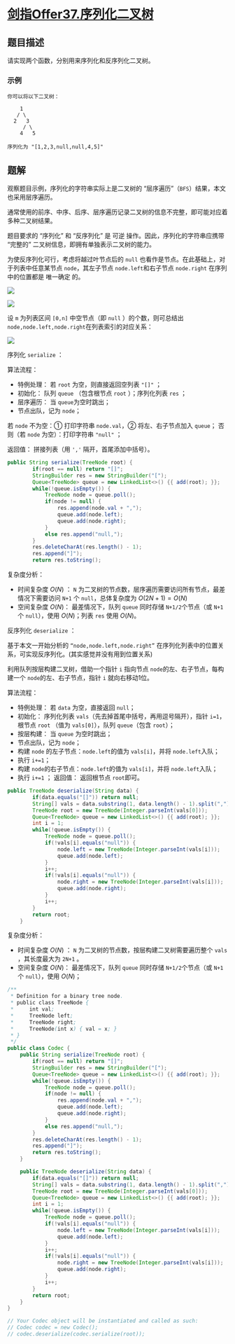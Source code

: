 # [剑指Offer37.序列化二叉树](https://leetcode-cn.com/problems/xu-lie-hua-er-cha-shu-lcof/)
## 题目描述
请实现两个函数，分别用来序列化和反序列化二叉树。

### 示例
```
你可以将以下二叉树：

    1
   / \
  2   3
     / \
    4   5

序列化为 "[1,2,3,null,null,4,5]"
```
## 题解
观察题目示例，序列化的字符串实际上是二叉树的 “层序遍历”（`BFS`）结果，本文也采用层序遍历。

通常使用的前序、中序、后序、层序遍历记录二叉树的信息不完整，即可能对应着多种二叉树结果。

题目要求的 “序列化” 和 “反序列化” 是 可逆 操作。因此，序列化的字符串应携带 “完整的” 二叉树信息，即拥有单独表示二叉树的能力。

为使反序列化可行，考虑将越过叶节点后的 `null` 也看作是节点。在此基础上，对于列表中任意某节点 `node`，其左子节点 `node.left`和右子节点 `node.right` 在序列中的位置都是 唯一确定 的。

![](https://picgp.oss-cn-beijing.aliyuncs.com/img/20201012141239.png)

![](https://picgp.oss-cn-beijing.aliyuncs.com/img/20201012141308.png)

设 `m` 为列表区间 `[0,n]` 中空节点（即 `null` ）的个数，则可总结出 `node,node.left,node.right`在列表索引的对应关系：

![](https://picgp.oss-cn-beijing.aliyuncs.com/img/20201012141435.png)

序列化 `serialize` ：

算法流程：

- 特例处理： 若 `root` 为空，则直接返回空列表 `"[]"` ；
- 初始化： 队列 `queue` （包含根节点 `root` ）；序列化列表 `res` ；
- 层序遍历： 当 `queue`为空时跳出；
- 节点出队，记为 `node`；

若 `node` 不为空：① 打印字符串 `node.val`，② 将左、右子节点加入 `queue`；
否则（若 `node` 为空）：打印字符串 `"null"` ；

返回值： 拼接列表（用 `','` 隔开，首尾添加中括号）。

```java
public String serialize(TreeNode root) {
        if(root == null) return "[]";
        StringBuilder res = new StringBuilder("[");
        Queue<TreeNode> queue = new LinkedList<>() {{ add(root); }};
        while(!queue.isEmpty()) {
            TreeNode node = queue.poll();
            if(node != null) {
                res.append(node.val + ",");
                queue.add(node.left);
                queue.add(node.right);
            }
            else res.append("null,");
        }
        res.deleteCharAt(res.length() - 1);
        res.append("]");
        return res.toString();
```
复杂度分析：
- 时间复杂度 $O(N)$ ： `N` 为二叉树的节点数，层序遍历需要访问所有节点，最差情况下需要访问 `N+1` 个 `null`，总体复杂度为 $O(2N+1)=O(N)$
- 空间复杂度 $O(N)$： 最差情况下，队列 `queue` 同时存储 `N+1/2`个节点（或 `N+1`个 `null`），使用 $O(N)$；列表 `res` 使用 $O(N)$。

反序列化 `deserialize` ：

基于本文一开始分析的 `“node,node.left,node.right”` 在序列化列表中的位置关系，可实现反序列化。(其实感觉并没有用到位置关系)

利用队列按层构建二叉树，借助一个指针 `i` 指向节点 `node`的左、右子节点，每构建一个 `node`的左、右子节点，指针 `i` 就向右移动1位。

算法流程：

- 特例处理： 若 `data` 为空，直接返回 `null`；
- 初始化： 序列化列表 `vals`（先去掉首尾中括号，再用逗号隔开），指针 `i=1`，根节点 `root` （值为 `vals[0]`），队列 `queue`（包含 `root`）；
- 按层构建： 当 `queue` 为空时跳出；
- 节点出队，记为 `node`；
- 构建 `node` 的左子节点：`node.left`的值为 `vals[i]`，并将 `node.left`入队；
- 执行 `i+=1`；
- 构建 `node`的右子节点：`node.left`的值为 `vals[i]`，并将 `node.left`入队；
- 执行 `i+=1` ；
返回值： 返回根节点 `root`即可。

```java
public TreeNode deserialize(String data) {
        if(data.equals("[]")) return null;
        String[] vals = data.substring(1, data.length() - 1).split(",");
        TreeNode root = new TreeNode(Integer.parseInt(vals[0]));
        Queue<TreeNode> queue = new LinkedList<>() {{ add(root); }};
        int i = 1;
        while(!queue.isEmpty()) {
            TreeNode node = queue.poll();
            if(!vals[i].equals("null")) {
                node.left = new TreeNode(Integer.parseInt(vals[i]));
                queue.add(node.left);
            }
            i++;
            if(!vals[i].equals("null")) {
                node.right = new TreeNode(Integer.parseInt(vals[i]));
                queue.add(node.right);
            }
            i++;
        }
        return root;
    }
```
复杂度分析：
- 时间复杂度 $O(N)$ ： `N` 为二叉树的节点数，按层构建二叉树需要遍历整个 `vals` ，其长度最大为 `2N+1` 。
- 空间复杂度 $O(N)$： 最差情况下，队列 `queue` 同时存储 `N+1/2`个节点（或 `N+1`个 `null`），使用 $O(N)$；

```java
/**
 * Definition for a binary tree node.
 * public class TreeNode {
 *     int val;
 *     TreeNode left;
 *     TreeNode right;
 *     TreeNode(int x) { val = x; }
 * }
 */
public class Codec {
    public String serialize(TreeNode root) {
        if(root == null) return "[]";
        StringBuilder res = new StringBuilder("[");
        Queue<TreeNode> queue = new LinkedList<>() {{ add(root); }};
        while(!queue.isEmpty()) {
            TreeNode node = queue.poll();
            if(node != null) {
                res.append(node.val + ",");
                queue.add(node.left);
                queue.add(node.right);
            }
            else res.append("null,");
        }
        res.deleteCharAt(res.length() - 1);
        res.append("]");
        return res.toString();
    }

    public TreeNode deserialize(String data) {
        if(data.equals("[]")) return null;
        String[] vals = data.substring(1, data.length() - 1).split(",");
        TreeNode root = new TreeNode(Integer.parseInt(vals[0]));
        Queue<TreeNode> queue = new LinkedList<>() {{ add(root); }};
        int i = 1;
        while(!queue.isEmpty()) {
            TreeNode node = queue.poll();
            if(!vals[i].equals("null")) {
                node.left = new TreeNode(Integer.parseInt(vals[i]));
                queue.add(node.left);
            }
            i++;
            if(!vals[i].equals("null")) {
                node.right = new TreeNode(Integer.parseInt(vals[i]));
                queue.add(node.right);
            }
            i++;
        }
        return root;
    }
}

// Your Codec object will be instantiated and called as such:
// Codec codec = new Codec();
// codec.deserialize(codec.serialize(root));
```